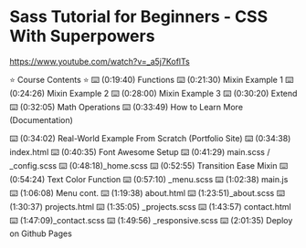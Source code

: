 # Sass Tutorial for Beginners - CSS With Superpowers

<https://www.youtube.com/watch?v=_a5j7KoflTs>

⭐️ Course Contents ⭐️
⌨️ (0:19:40) Functions
⌨️ (0:21:30) Mixin Example 1
⌨️ (0:24:26) Mixin Example 2
⌨️ (0:28:00) Mixin Example 3
⌨️ (0:30:20) Extend
⌨️ (0:32:05) Math Operations
⌨️ (0:33:49) How to Learn More (Documentation)

⌨️ (0:34:02) Real-World Example From Scratch (Portfolio Site)
⌨️ (0:34:38) index.html
⌨️ (0:40:35) Font Awesome Setup
⌨️ (0:41:29) main.scss / _config.scss
⌨️ (0:48:18)_home.scss
⌨️ (0:52:55) Transition Ease Mixin
⌨️ (0:54:24) Text Color Function
⌨️ (0:57:10) _menu.scss
⌨️ (1:02:38) main.js
⌨️ (1:06:08) Menu cont.
⌨️ (1:19:38) about.html
⌨️ (1:23:51)_about.scss
⌨️ (1:30:37) projects.html
⌨️ (1:35:05) _projects.scss
⌨️ (1:43:57) contact.html
⌨️ (1:47:09)_contact.scss
⌨️ (1:49:56) _responsive.scss
⌨️ (2:01:35) Deploy on Github Pages
